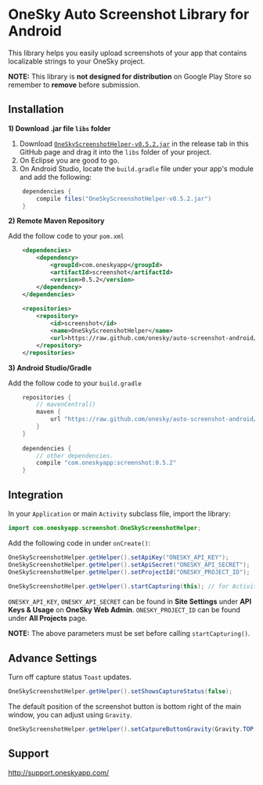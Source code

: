 OneSky Auto Screenshot Library for Android
======================================

This library helps you easily upload screenshots of your app that contains localizable strings to your OneSky project.

**NOTE:** This library is **not designed for distribution** on Google Play Store so remember to **remove** before submission.

Installation
------------

**1) Download .jar file ```libs``` folder**

1. Download [`OneSkyScreenshotHelper-v0.5.2.jar`](https://github.com/onesky/auto-screenshot-android/releases/download/0.5.2/OneSkyScreenshotHelper-v0.5.2.jar) in the release tab in this GitHub page and drag it into the ```libs``` folder of your project.
2. On Eclipse you are good to go.
3. On Android Studio, locate the ```build.gradle``` file under your app's module and add the following:

```java
	dependencies {
		compile files("OneSkyScreenshotHelper-v0.5.2.jar")
	}
```

**2) Remote Maven Repository**

Add the follow code to your ```pom.xml```
```xml
	<dependencies>
		<dependency>
			<groupId>com.oneskyapp</groupId>
			<artifactId>screenshot</artifactId>
			<version>0.5.2</version>
        </dependency>
	</dependencies>
	
	<repositories>
		<repository>
		    <id>screenshot</id>
			<name>OneSkyScreenshotHelper</name>
			<url>https://raw.github.com/onesky/auto-screenshot-android/mvn-repo/</url>
		</repository>
	</repositories>	
```

**3) Android Studio/Gradle**

Add the follow code to your ```build.gradle```
```java
	repositories {
		// mavenCentral()
    	maven {
        	url "https://raw.github.com/onesky/auto-screenshot-android/mvn-repo/"
    	}
	}
	
	dependencies {
		// other dependencies.
	    compile "com.oneskyapp:screenshot:0.5.2"
	}
```

Integration
-----------

In your ```Application``` or main ```Activity``` subclass file, import the library:

```java
import com.oneskyapp.screenshot.OneSkyScreenshotHelper;
```

Add the following code in under ```onCreate()```:

```java
OneSkyScreenshotHelper.getHelper().setApiKey("ONESKY_API_KEY");
OneSkyScreenshotHelper.getHelper().setApiSecret("ONESKY_API_SECRET");
OneSkyScreenshotHelper.getHelper().setProjectId("ONESKY_PROJECT_ID");
	
OneSkyScreenshotHelper.getHelper().startCapturing(this); // for Activity subclasses, use startCapturing(this.getApplication())
```

```ONESKY_API_KEY```, ```ONESKY_API_SECRET``` can be found in **Site Settings** under **API Keys & Usage** on **OneSky Web Admin**. 
```ONESKY_PROJECT_ID``` can be found under **All Projects** page.

**NOTE:** The above parameters must be set before calling ```startCapturing()```.

Advance Settings
----------------

Turn off capture status ```Toast``` updates.
```java
OneSkyScreenshotHelper.getHelper().setShowsCaptureStatus(false);
```

The default position of the screenshot button is bottom right of the main window, you can adjust using ```Gravity```.
```java
OneSkyScreenshotHelper.getHelper().setCatpureButtonGravity(Gravity.TOP | Gravity.LEFT);
```

Support
-------
http://support.oneskyapp.com/
